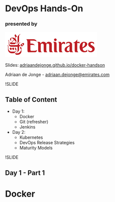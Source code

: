 # DevOps Hands-On
### presented by  <!-- .element: style="margin: 50px 0px 0px 0px" -->

![Emirates Logo](img/emirates-medium.png) <!-- .element: style="margin: 50px 0px 80px 0px" class="noborder" -->

Slides: [adriaandejonge.github.io/docker-handson](http://adriaandejonge.github.io/docker-handson)

Adriaan de Jonge - [adriaan.dejonge@emirates.com](adriaan.dejonge@emirates.com)

!SLIDE

## Table of Content

 * Day 1:
    * Docker
    * Git (refresher)
    * Jenkins
 * Day 2:
    * Kubernetes
    * DevOps Release Strategies
    * Maturity Models

!SLIDE

## Day 1 - Part 1

# Docker <!-- .element: style="margin: 50px 0px 0px 0px" -->
